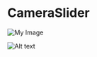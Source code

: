 # CameraSlider

![My Image](Upgraded-Camera-Slider.jpg)

![Alt text](relative/path/to/img.jpg?raw=true "Upgraded Camera Slider")
